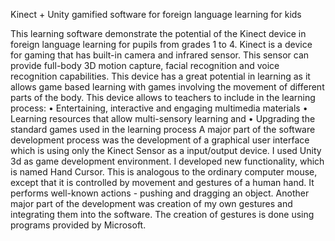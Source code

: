 Kinect + Unity gamified software for foreign language learning for kids

This learning software demonstrate the potential of the Kinect device in foreign language learning for pupils from grades 1 to 4.
Kinect is a device for gaming that has built-in camera and infrared sensor. This sensor can provide full-body 3D motion capture, facial recognition and voice recognition capabilities. This device has a great potential in learning as it allows game based learning with games involving the movement of different parts of the body. This device allows to teachers to include in the learning process:
• Entertaining, interactive and engaging multimedia materials
• Learning resources that allow multi-sensory learning and
• Upgrading the standard games used in the learning process
A major part of the software development process was the development of a graphical user interface which is using only the Kinect Sensor as a input/output device. I used Unity 3d as game development environment. I developed new functionality, which is named Hand Cursor. This is analogous to the ordinary computer mouse, except that it is controlled by movement and gestures of a human hand. It performs well-known actions - pushing and dragging an object. Another major part of the development was creation of my own gestures and integrating them into the software. The creation of gestures is done using programs provided by Microsoft.
